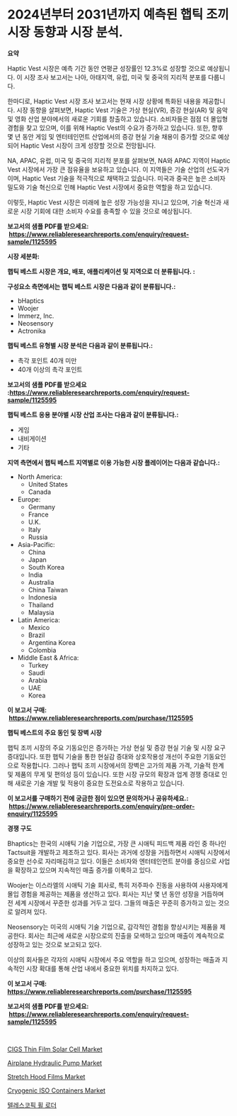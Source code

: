<p><h1>2024년부터 2031년까지 예측된 햅틱 조끼 시장 동향과 시장 분석.</h1></p><p><strong>요약</strong></p>
<p><p>Haptic Vest 시장은 예측 기간 동안 연평균 성장률인 12.3%로 성장할 것으로 예상됩니다. 이 시장 조사 보고서는 나아, 아태지역, 유럽, 미국 및 중국의 지리적 분포를 다룹니다.</p><p>한마디로, Haptic Vest 시장 조사 보고서는 현재 시장 상황에 특화된 내용을 제공합니다. 시장 동향을 살펴보면, Haptic Vest 기술은 가상 현실(VR), 증강 현실(AR) 및 음악 및 영화 산업 분야에서의 새로운 기회를 창출하고 있습니다. 소비자들은 점점 더 몰입형 경험을 찾고 있으며, 이를 위해 Haptic Vest의 수요가 증가하고 있습니다. 또한, 향후 몇 년 동안 게임 및 엔터테인먼트 산업에서의 증강 현실 기술 채용이 증가할 것으로 예상되어 Haptic Vest 시장이 크게 성장할 것으로 전망됩니다.</p><p>NA, APAC, 유럽, 미국 및 중국의 지리적 분포를 살펴보면, NA와 APAC 지역이 Haptic Vest 시장에서 가장 큰 점유율을 보유하고 있습니다. 이 지역들은 기술 산업의 선도국가이며, Haptic Vest 기술을 적극적으로 채택하고 있습니다. 미국과 중국은 높은 소비자 밀도와 기술 혁신으로 인해 Haptic Vest 시장에서 중요한 역할을 하고 있습니다.</p><p>이렇듯, Haptic Vest 시장은 미래에 높은 성장 가능성을 지니고 있으며, 기술 혁신과 새로운 시장 기회에 대한 소비자 수요를 충족할 수 있을 것으로 예상됩니다.</p></p>
<p><strong>보고서의 샘플 PDF를 받으세요: &nbsp;<a href="https://www.reliableresearchreports.com/enquiry/request-sample/1125595">https://www.reliableresearchreports.com/enquiry/request-sample/1125595</a></strong></p>
<p><strong>시장 세분화:</strong></p>
<p><strong> 햅틱 베스트 시장은 개요, 배포, 애플리케이션 및 지역으로 더 분류됩니다. :</strong></p>
<p><strong>구성요소 측면에서는 햅틱 베스트 시장은 다음과 같이 분류됩니다.:</strong></p>
<p><ul><li>bHaptics</li><li>Woojer</li><li>Immerz, Inc.</li><li>Neosensory</li><li>Actronika</li></ul></p>
<p><strong> 햅틱 베스트 유형별 시장 분석은 다음과 같이 분류됩니다.:</strong></p>
<p><ul><li>촉각 포인트 40개 미만</li><li>40개 이상의 촉각 포인트</li></ul></p>
<p><strong>보고서의 샘플 PDF를 받으세요 :<a href="https://www.reliableresearchreports.com/enquiry/request-sample/1125595">https://www.reliableresearchreports.com/enquiry/request-sample/1125595</a></strong></p>
<p><strong> 햅틱 베스트 응용 분야별 시장 산업 조사는 다음과 같이 분류됩니다.:</strong></p>
<p><ul><li>게임</li><li>내비게이션</li><li>기타</li></ul></p>
<p><strong>지역 측면에서 햅틱 베스트 지역별로 이용 가능한 시장 플레이어는 다음과 같습니다.:</strong></p>
<p><ul>
    <li>
        North America:
        <ul>
            <li>United States</li>
            <li>Canada</li>
        </ul>
    </li>
    <li>
        Europe:
        <ul>
            <li>Germany</li>
            <li>France</li>
            <li>U.K.</li>
            <li>Italy</li>
            <li>Russia</li>
        </ul>
    </li>
    <li>
        Asia-Pacific:
        <ul>
            <li>China</li>
            <li>Japan</li>
            <li>South Korea</li>
            <li>India</li>
            <li>Australia</li>
            <li>China Taiwan</li>
            <li>Indonesia</li>
            <li>Thailand</li>
            <li>Malaysia</li>
        </ul>
    </li>
    <li>
        Latin America:
        <ul>
            <li>Mexico</li>
            <li>Brazil</li>
            <li>Argentina Korea</li>
            <li>Colombia</li>
        </ul>
    </li>
    <li>
        Middle East & Africa:
        <ul>
            <li>Turkey</li>
            <li>Saudi</li>
            <li>Arabia</li>
            <li>UAE</li>
            <li>Korea</li>
        </ul>
    </li>
    </ul></p>
<p><strong>이 보고서 구매: &nbsp;<a href="https://www.reliableresearchreports.com/purchase/1125595">https://www.reliableresearchreports.com/purchase/1125595</a></strong></p>
<p><strong>햅틱 베스트의 주요 동인 및 장벽 시장</strong></p>
<p><p>햅틱 조끼 시장의 주요 기동요인은 증가하는 가상 현실 및 증강 현실 기술 및 시장 요구 증대입니다. 또한 햅틱 기술을 통한 현실감 증대와 상호작용성 개선이 주요한 기동요인으로 작용합니다. 그러나 햅틱 조끼 시장에서의 장벽은 고가의 제품 가격, 기술적 한계 및 제품의 무게 및 편의성 등이 있습니다. 또한 시장 규모의 확장과 업계 경쟁 증대로 인해 새로운 기술 개발 및 적용이 중요한 도전요소로 작용하고 있습니다.</p></p>
<p><strong>이 보고서를 구매하기 전에 궁금한 점이 있으면 문의하거나 공유하세요.: &nbsp;<a href="https://www.reliableresearchreports.com/enquiry/pre-order-enquiry/1125595">https://www.reliableresearchreports.com/enquiry/pre-order-enquiry/1125595</a></strong></p>
<p><strong>경쟁 구도</strong></p>
<p><p>Bhaptics는 한국의 시애틱 기술 기업으로, 가장 큰 시애틱 피드백 제품 라인 중 하나인 Tactsuit을 개발하고 제조하고 있다. 회사는 과거에 성장을 거듭하면서 시애틱 시장에서 중요한 선수로 자리매김하고 있다. 이들은 소비자와 엔터테인먼트 분야를 중심으로 사업을 확장하고 있으며 지속적인 매출 증가를 이룩하고 있다.</p><p>Woojer는 이스라엘의 시애틱 기술 회사로, 특히 저주파수 진동을 사용하여 사용자에게 몰입 경험을 제공하는 제품을 생산하고 있다. 회사는 지난 몇 년 동안 성장을 거듭하며 전 세계 시장에서 꾸준한 성과를 거두고 있다. 그들의 매출은 꾸준히 증가하고 있는 것으로 알려져 있다.</p><p>Neosensory는 미국의 시애틱 기술 기업으로, 감각적인 경험을 향상시키는 제품을 제공한다. 회사는 최근에 새로운 시장으로의 진출을 모색하고 있으며 매출이 계속적으로 성장하고 있는 것으로 보고되고 있다.</p><p>이상의 회사들은 각자의 시애틱 시장에서 주요 역할을 하고 있으며, 성장하는 매출과 지속적인 시장 확대를 통해 산업 내에서 중요한 위치를 차지하고 있다.</p></p>
<p><strong>이 보고서 구매: &nbsp; <a href="https://www.reliableresearchreports.com/purchase/1125595">https://www.reliableresearchreports.com/purchase/1125595</a></strong></p>
<p><strong>보고서의 샘플 PDF를 받으세요: &nbsp;<a href="https://www.reliableresearchreports.com/enquiry/request-sample/1125595">https://www.reliableresearchreports.com/enquiry/request-sample/1125595</a></strong><strong></strong></p>
<p>&nbsp;</p>
<p><p><a href="https://view.publitas.com/reportprime-1/insights-into-cigs-thin-film-solar-cell-market-size-analysing-market-share-trends-and-growth-from-2024-to-2031/">CIGS Thin Film Solar Cell Market</a></p><p><a href="https://issuu.com/reportprime-2/docs/airplane-hydraulic-pump-market-size-2030.pptx">Airplane Hydraulic Pump Market</a></p><p><a href="https://github.com/vimar16th/Market-Research-Report-List-3/blob/main/stretch-hood-films-market.md">Stretch Hood Films Market</a></p><p><a href="https://meowing-lemming-dd3.notion.site/Cryogenic-ISO-Containers-Market-Furnish-Information-about-Market-Size-Market-Share-Market-Dynamics-eb3ccc265577463fa7e3bc4eae0e13de">Cryogenic ISO Containers Market</a></p><p><a href="https://github.com/vsnao330707/Market-Research-Report-List-1/blob/main/7473461189493.md">텔레스코픽 휠 로더</a></p></p>